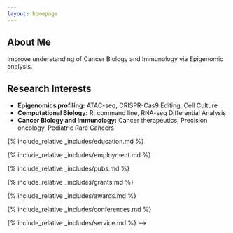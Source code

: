 ```yaml
---
layout: homepage
---
```


## About Me

Improve understanding of Cancer Biology and Immunology via Epigenomic analysis.

## Research Interests

- **Epigenomics profiling:** ATAC-seq, CRISPR-Cas9 Editing, Cell Culture
- **Computational Biology:** R, command line, RNA-seq Differential Analysis
- **Cancer Biology and Immunology:** Cancer therapeutics, Precision oncology, Pediatric Rare Cancers

{% include_relative _includes/education.md %}

{% include_relative _includes/employment.md %}

{% include_relative _includes/pubs.md %}

<!--{% include_relative _includes/art.md %}--> <!-- you can escape this line if you don't have any art examples -->

{% include_relative _includes/grants.md %}

{% include_relative _includes/awards.md %}

{% include_relative _includes/conferences.md %}

{% include_relative _includes/service.md %} -->
